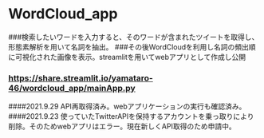 # WordCloud_app
###検索したいワードを入力すると、そのワードが含まれたツイートを取得し、形態素解析を用いて名詞を抽出。
###その後WordCloudを利用し名詞の頻出順に可視化された画像を表示。streamlitを用いてwebアプリとして作成し公開
### https://share.streamlit.io/yamataro-46/wordcloud_app/mainApp.py

####2021.9.29 API再取得済み。webアプリケーションの実行も確認済み。
####2021.9.23 使っていたTwitterAPIを保持するアカウントを乗っ取りにより削除。そのためwebアプリはエラー。現在新しくAPI取得のため申請中。
